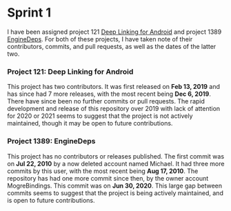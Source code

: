 # **Sprint 1**
I have been assigned project 121 [Deep Linking for Android](https://github.com/totvslabs/samples-mobile) and project 1389 [EngineDeps](https://github.com/MogreBindings/EngineDeps/).
For both of these projects, I have taken note of their contributors, commits, and pull requests, as well as the dates of the latter two.
### **Project 121: Deep Linking for Android**
This project has two contributors. It was first released on **Feb 13, 2019** and has since had 7 more releases, with the most recent being **Dec 6, 2019**. There have since been no further commits or pull requests. The rapid development and release of this repository over 2019 with lack of attention for 2020 or 2021 seems to suggest that the project is not actively maintained, though it may be open to future contributions.
### **Project 1389: EngineDeps**
This project has no contributors or releases published. The first commit was on **Jul 22, 2010** by a now deleted account named Michael. It had three more commits by this user, with the most recent being **Aug 17, 2010**. The repository has had one more commit since then, by the owner account MogreBindings. This commit was on **Jun 30, 2020**. This large gap between commits seems to suggest that the project is being actively maintained, and is open to future contributions.
